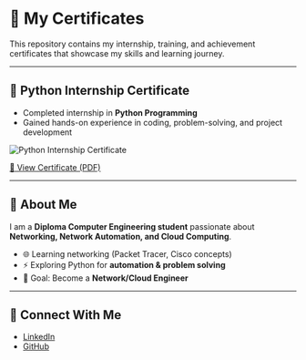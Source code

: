 # 📜 My Certificates  

This repository contains my internship, training, and achievement certificates that showcase my skills and learning journey.  

---

## 🐍 Python Internship Certificate  
- Completed internship in **Python Programming**  
- Gained hands-on experience in coding, problem-solving, and project development  

![Python Internship Certificate](Python_Internship_Certificate.png)  

[🔗 View Certificate (PDF)](Python_Internship_Certificate.pdf)  

---

## 🚀 About Me  
I am a **Diploma Computer Engineering student** passionate about **Networking, Network Automation, and Cloud Computing**.  
- 🌐 Learning networking (Packet Tracer, Cisco concepts)  
- ⚡ Exploring Python for **automation & problem solving**  
- 🎯 Goal: Become a **Network/Cloud Engineer**  

---

## 🔗 Connect With Me  
- [LinkedIn](https://linkedin.com/)  
- [GitHub](https://github.com/vinodh2008)  
